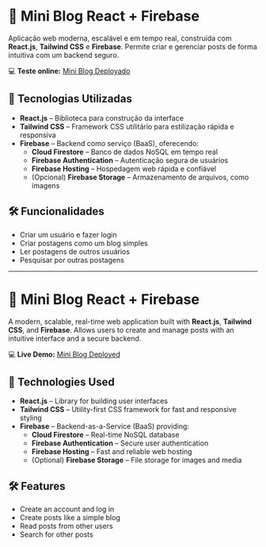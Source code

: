 # 📘 Mini Blog React + Firebase

Aplicação web moderna, escalável e em tempo real, construída com **React.js**, **Tailwind CSS** e **Firebase**. Permite criar e gerenciar posts de forma intuitiva com um backend seguro.  

💻 **Teste online:** [Mini Blog Deployado](https://mini-blog-react-green.vercel.app/)  

## 🚀 Tecnologias Utilizadas
- **React.js** – Biblioteca para construção da interface  
- **Tailwind CSS** – Framework CSS utilitário para estilização rápida e responsiva  
- **Firebase** – Backend como serviço (BaaS), oferecendo:  
  - **Cloud Firestore** – Banco de dados NoSQL em tempo real  
  - **Firebase Authentication** – Autenticação segura de usuários  
  - **Firebase Hosting** – Hospedagem web rápida e confiável  
  - (Opcional) **Firebase Storage** – Armazenamento de arquivos, como imagens  

## 🛠 Funcionalidades
- Criar um usuário e fazer login  
- Criar postagens como um blog simples  
- Ler postagens de outros usuários  
- Pesquisar por outras postagens  

----
# 📘 Mini Blog React + Firebase

A modern, scalable, real-time web application built with **React.js**, **Tailwind CSS**, and **Firebase**. Allows users to create and manage posts with an intuitive interface and a secure backend.  

💻 **Live Demo:** [Mini Blog Deployed](https://mini-blog-react-green.vercel.app/)  

## 🚀 Technologies Used
- **React.js** – Library for building user interfaces  
- **Tailwind CSS** – Utility-first CSS framework for fast and responsive styling  
- **Firebase** – Backend-as-a-Service (BaaS) providing:  
  - **Cloud Firestore** – Real-time NoSQL database  
  - **Firebase Authentication** – Secure user authentication  
  - **Firebase Hosting** – Fast and reliable web hosting  
  - (Optional) **Firebase Storage** – File storage for images and media  

## 🛠 Features
- Create an account and log in  
- Create posts like a simple blog  
- Read posts from other users  
- Search for other posts
